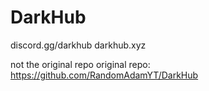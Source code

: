 # DarkHub
discord.gg/darkhub
darkhub.xyz

not the original repo
original repo: https://github.com/RandomAdamYT/DarkHub
